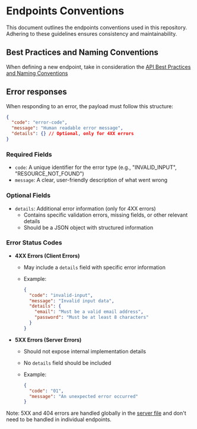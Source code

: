 # Endpoints Conventions

This document outlines the endpoints conventions used in this repository. Adhering to these guidelines ensures consistency and maintainability.

## Best Practices and Naming Conventions

When defining a new endpoint, take in consideration the [API Best Practices and Naming Conventions](https://github.com/saifaustcse/api-best-practices/blob/main/README.md)

## Error responses

When responding to an error, the payload must follow this structure:

```json
{
  "code": "error-code",
  "message": "Human readable error message",
  "details": {} // Optional, only for 4XX errors
}
```

### Required Fields

- `code`: A unique identifier for the error type (e.g., "INVALID_INPUT", "RESOURCE_NOT_FOUND")
- `message`: A clear, user-friendly description of what went wrong

### Optional Fields

- `details`: Additional error information (only for 4XX errors)
  - Contains specific validation errors, missing fields, or other relevant details
  - Should be a JSON object with structured information

### Error Status Codes

- **4XX Errors (Client Errors)**
  - May include a `details` field with specific error information
  - Example:

    ```json
    {
      "code": "invalid-input",
      "message": "Invalid input data",
      "details": {
        "email": "Must be a valid email address",
        "password": "Must be at least 8 characters"
      }
    }
    ```

- **5XX Errors (Server Errors)**
  - Should not expose internal implementation details
  - No `details` field should be included
  - Example:

    ```json
    {
      "code": "01",
      "message": "An unexpected error occurred"
    }
    ```

Note: 5XX and 404 errors are handled globally in the [server file](../src/server.ts) and don't need to be handled in individual endpoints.
